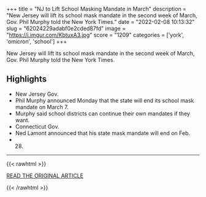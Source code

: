 +++
title = "NJ to Lift School Masking Mandate in March"
description = "New Jersey will lift its school mask mandate in the second week of March, Gov. Phil Murphy told the New York Times."
date = "2022-02-08 10:13:32"
slug = "62024229adabf0e2cded87fd"
image = "https://i.imgur.com/KbtuxA3.jpg"
score = "1209"
categories = ['york', 'omicron', 'school']
+++

New Jersey will lift its school mask mandate in the second week of March, Gov. Phil Murphy told the New York Times.

## Highlights

- New Jersey Gov.
- Phil Murphy announced Monday that the state will end its school mask mandate on March 7.
- Murphy said school districts can continue their own mandates if they want.
- Connecticut Gov.
- Ned Lamont announced that his state mask mandate will end on Feb.
- 28.

---

{{< rawhtml >}}
  <p class="article-category">
    <a target="_blank" href="https://www.nbcnewyork.com/news/coronavirus/new-jersey-to-end-mask-requirement-in-schools-as-covid-cases-wane/3538199/">READ THE ORIGINAL ARTICLE</a>
  </p>
{{< /rawhtml >}}
